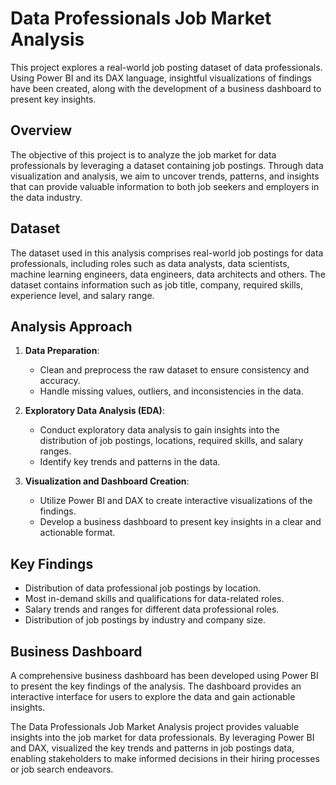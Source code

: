 # Data Professionals Job Market Analysis

This project explores a real-world job posting dataset of data professionals. Using Power BI and its DAX language, insightful visualizations of findings have been created, along with the development of a business dashboard to present key insights.

## Overview
The objective of this project is to analyze the job market for data professionals by leveraging a dataset containing job postings. Through data visualization and analysis, we aim to uncover trends, patterns, and insights that can provide valuable information to both job seekers and employers in the data industry.

## Dataset
The dataset used in this analysis comprises real-world job postings for data professionals, including roles such as data analysts, data scientists, machine learning engineers, data engineers, data architects and others. The dataset contains information such as job title, company, required skills, experience level, and salary range.

## Analysis Approach
1. **Data Preparation**: 
   - Clean and preprocess the raw dataset to ensure consistency and accuracy.
   - Handle missing values, outliers, and inconsistencies in the data.

2. **Exploratory Data Analysis (EDA)**:
   - Conduct exploratory data analysis to gain insights into the distribution of job postings, locations, required skills, and salary ranges.
   - Identify key trends and patterns in the data.

3. **Visualization and Dashboard Creation**:
   - Utilize Power BI and DAX to create interactive visualizations of the findings.
   - Develop a business dashboard to present key insights in a clear and actionable format.

## Key Findings
- Distribution of data professional job postings by location.
- Most in-demand skills and qualifications for data-related roles.
- Salary trends and ranges for different data professional roles.
- Distribution of job postings by industry and company size.

## Business Dashboard
A comprehensive business dashboard has been developed using Power BI to present the key findings of the analysis. The dashboard provides an interactive interface for users to explore the data and gain actionable insights.

The Data Professionals Job Market Analysis project provides valuable insights into the job market for data professionals. By leveraging Power BI and DAX, visualized the key trends and patterns in job postings data, enabling stakeholders to make informed decisions in their hiring processes or job search endeavors.



